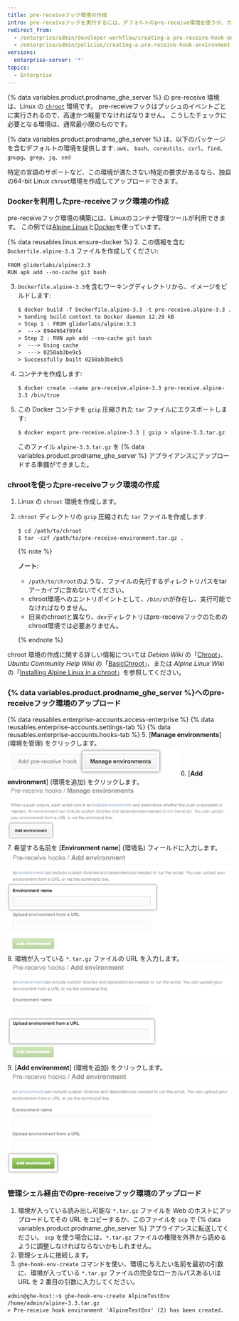 ```yaml
---
title: pre-receiveフック環境の作成
intro: pre-receiveフックを実行するには、デフォルトのpre-receive環境を使うか、カスタムの環境を作成します。
redirect_from:
  - /enterprise/admin/developer-workflow/creating-a-pre-receive-hook-environment
  - /enterprise/admin/policies/creating-a-pre-receive-hook-environment
versions:
  enterprise-server: '*'
topics:
  - Enterprise
---
```


{% data variables.product.prodname_ghe_server %} の pre-receive 環境は、Linux の [`chroot`](https://en.wikipedia.org/wiki/Chroot) 環境です。 pre-receiveフックはプッシュのイベントごとに実行されるので、高速かつ軽量でなければなりません。 こうしたチェックに必要となる環境は、通常最小限のものです。

{% data variables.product.prodname_ghe_server %} は、以下のパッケージを含むデフォルトの環境を提供します: `awk`、 `bash`、`coreutils`、`curl`、`find`、`gnupg`、`grep`、`jq`、`sed`

特定の言語のサポートなど、この環境が満たさない特定の要求があるなら、独自の64-bit Linux `chroot`環境を作成してアップロードできます。

### Dockerを利用したpre-receiveフック環境の作成

pre-receiveフック環境の構築には、Linuxのコンテナ管理ツールが利用できます。 この例では[Alpine Linux](http://www.alpinelinux.org/)と[Docker](https://www.docker.com/)を使っています。

{% data reusables.linux.ensure-docker %}
2. この情報を含む `Dockerfile.alpine-3.3` ファイルを作成してください:

   ```
   FROM gliderlabs/alpine:3.3
   RUN apk add --no-cache git bash
   ```
3. `Dockerfile.alpine-3.3`を含むワーキングディレクトリから、イメージをビルドします:

   ```shell
   $ docker build -f Dockerfile.alpine-3.3 -t pre-receive.alpine-3.3 .
   > Sending build context to Docker daemon 12.29 kB
   > Step 1 : FROM gliderlabs/alpine:3.3
   >  ---> 8944964f99f4
   > Step 2 : RUN apk add --no-cache git bash
   >  ---> Using cache
   >  ---> 0250ab3be9c5
   > Successfully built 0250ab3be9c5
   ```
4. コンテナを作成します:

   ```shell
   $ docker create --name pre-receive.alpine-3.3 pre-receive.alpine-3.3 /bin/true
   ```
5. この Docker コンテナを `gzip` 圧縮された `tar` ファイルにエクスポートします:

   ```shell
   $ docker export pre-receive.alpine-3.3 | gzip > alpine-3.3.tar.gz
   ```

   このファイル `alpine-3.3.tar.gz` を {% data variables.product.prodname_ghe_server %} アプライアンスにアップロードする準備ができました。

### chrootを使ったpre-receiveフック環境の作成

1. Linux の `chroot` 環境を作成します。
2. `chroot` ディレクトリの `gzip` 圧縮された `tar` ファイルを作成します.
   ```shell
   $ cd /path/to/chroot
   $ tar -czf /path/to/pre-receive-environment.tar.gz .
   ```

   {% note %}

   **ノート:**
   - `/path/to/chroot`のような、ファイルの先行するディレクトリパスをtarアーカイブに含めないでください。
   - chroot環境へのエントリポイントとして、`/bin/sh`が存在し、実行可能でなければなりません。
   - 旧来のchrootと異なり、`dev`ディレクトリはpre-receiveフックのためのchroot環境では必要ありません。

   {% endnote %}

chroot 環境の作成に関する詳しい情報については *Debian Wiki* の「[Chroot](https://wiki.debian.org/chroot)」、*Ubuntu Community Help Wiki* の「[BasicChroot](https://help.ubuntu.com/community/BasicChroot)」、または *Alpine Linux Wiki* の「[Installing Alpine Linux in a chroot](http://wiki.alpinelinux.org/wiki/Installing_Alpine_Linux_in_a_chroot)」を参照してください。

### {% data variables.product.prodname_ghe_server %}へのpre-receiveフック環境のアップロード

{% data reusables.enterprise-accounts.access-enterprise %}
{% data reusables.enterprise-accounts.settings-tab %}
{% data reusables.enterprise-accounts.hooks-tab %}
5. [**Manage environments**] (環境を管理) をクリックします。 ![環境を管理](/assets/images/enterprise/site-admin-settings/manage-pre-receive-environments.png)
6. [**Add environment**] (環境を追加) をクリックします。 ![環境を追加](/assets/images/enterprise/site-admin-settings/add-pre-receive-environment.png)
7. 希望する名前を [**Environment name**] (環境名) フィールドに入力します。 ![環境名](/assets/images/enterprise/site-admin-settings/pre-receive-environment-name.png)
8. 環境が入っている `*.tar.gz` ファイルの URL を入力します。 ![URL から環境をアップロード](/assets/images/enterprise/site-admin-settings/upload-environment-from-url.png)
9. [**Add environment**] (環境を追加) をクリックします。 ![環境を追加するボタン](/assets/images/enterprise/site-admin-settings/add-environment-button.png)

### 管理シェル経由でのpre-receiveフック環境のアップロード
1. 環境が入っている読み出し可能な `*.tar.gz` ファイルを Web のホストにアップロードしてその URL をコピーするか、このファイルを `scp` で {% data variables.product.prodname_ghe_server %} アプライアンスに転送してください。 `scp` を使う場合には、`*.tar.gz` ファイルの権限を外界から読めるように調整しなければならないかもしれません。
1.  管理シェルに接続します。
2.  `ghe-hook-env-create` コマンドを使い、環境に与えたい名前を最初の引数に、環境が入っている `*.tar.gz` ファイルの完全なローカルパスあるいは URL を 2 番目の引数に入力してください。

   ```shell
   admin@ghe-host:~$ ghe-hook-env-create AlpineTestEnv /home/admin/alpine-3.3.tar.gz
   > Pre-receive hook environment 'AlpineTestEnv' (2) has been created.
   ```
